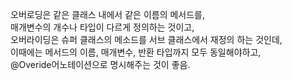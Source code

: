 오버로딩은 같은 클래스 내에서 같은 이름의 메서드를, <br>
매개변수의 개수나 타입이 다르게 정의하는 것이고, <br>
오버라이딩은 슈퍼 클래스의 메소드를 서브 클래스에서 재정의 하는 것인데, <br>
이때에는 메서드의 이름, 매개변수, 반환 타입까지 모두 동일해야하고, <br>
@Overide어노테이션으로 명시해주는 것이 좋음. <br>

